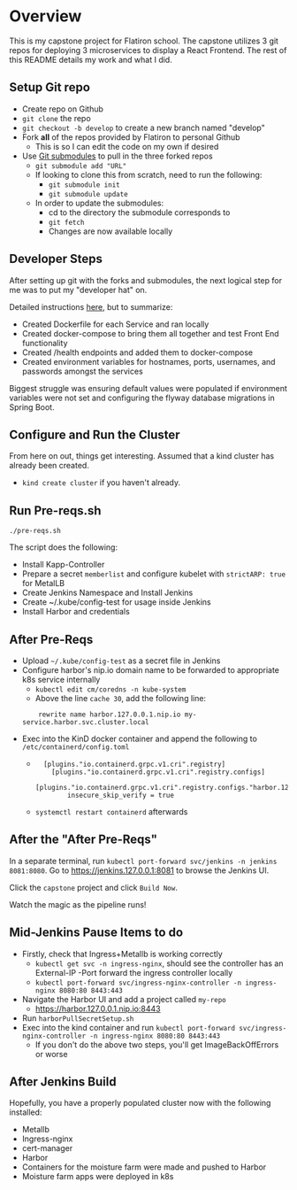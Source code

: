 # Overview

This is my capstone project for Flatiron school.
The capstone utilizes 3 git repos for deploying 3 microservices to display a React Frontend.
The rest of this README details my work and what I did.

## Setup Git repo

* Create repo on Github
* `git clone` the repo
* `git checkout -b develop` to create a new branch named "develop"
* Fork **all** of the repos provided by Flatiron to personal Github
    * This is so I can edit the code on my own if desired
* Use [Git submodules](https://git-scm.com/book/en/v2/Git-Tools-Submodules) to pull in the three forked repos
    * `git submodule add "URL"`
    * If looking to clone this from scratch, need to run the following:
        * `git submodule init`
        * `git submodule update`
    * In order to update the submodules:
        * cd to the directory the submodule corresponds to
        * `git fetch`
        * Changes are now available locally

## Developer Steps

After setting up git with the forks and submodules,
the next logical step for me was to put my "developer hat" on.

Detailed instructions [here](DEVELOPER_README.md), but to summarize:

- Created Dockerfile for each Service and ran locally
- Created docker-compose to bring them all together and test Front End functionality
- Created /health endpoints and added them to docker-compose
- Created environment variables for hostnames, ports, usernames, and passwords amongst the services

Biggest struggle was ensuring default values were populated if environment variables were not set
and configuring the flyway database migrations in Spring Boot.

## Configure and Run the Cluster

From here on out, things get interesting.
Assumed that a kind cluster has already been created.
- `kind create cluster` if you haven't already.

## Run Pre-reqs.sh

`./pre-reqs.sh`

The script does the following:

- Install Kapp-Controller
- Prepare a secret `memberlist` and configure kubelet with `strictARP: true` for MetalLB
- Create Jenkins Namespace and Install Jenkins
- Create ~/.kube/config-test for usage inside Jenkins
- Install Harbor and credentials

## After Pre-Reqs

- Upload `~/.kube/config-test` as a secret file in Jenkins
- Configure harbor's nip.io domain name to be forwarded to appropriate k8s service internally
    - `kubectl edit cm/coredns -n kube-system`
    - Above the line `cache 30`, add the following line:
    ```
        rewrite name harbor.127.0.0.1.nip.io my-service.harbor.svc.cluster.local
    ```
- Exec into the KinD docker container and append the following to `/etc/containerd/config.toml`
    - ```
        [plugins."io.containerd.grpc.v1.cri".registry]
          [plugins."io.containerd.grpc.v1.cri".registry.configs]
            [plugins."io.containerd.grpc.v1.cri".registry.configs."harbor.127.0.0.1.nip.io:8443".tls]
              insecure_skip_verify = true
      ```
    - `systemctl restart containerd` afterwards

## After the "After Pre-Reqs"

In a separate terminal, run `kubectl port-forward svc/jenkins -n jenkins 8081:8080`.
Go to https://jenkins.127.0.0.1:8081 to browse the Jenkins UI.

Click the `capstone` project and click `Build Now`.

Watch the magic as the pipeline runs!

## Mid-Jenkins Pause Items to do

- Firstly, check that Ingress+Metallb is working correctly
    - `kubectl get svc -n ingress-nginx`, should see the controller has an External-IP
-Port forward the ingress controller locally
    - `kubectl port-forward svc/ingress-nginx-controller -n ingress-nginx 8080:80 8443:443`
- Navigate the Harbor UI and add a project called `my-repo`
    - https://harbor.127.0.0.1.nip.io:8443
- Run `harborPullSecretSetup.sh`
- Exec into the kind container and run `kubectl port-forward svc/ingress-nginx-controller -n ingress-nginx 8080:80 8443:443`
    - If you don't do the above two steps, you'll get ImageBackOffErrors or worse

## After Jenkins Build

Hopefully, you have a properly populated cluster now with the following installed:

- Metallb
- Ingress-nginx
- cert-manager
- Harbor
- Containers for the moisture farm were made and pushed to Harbor
- Moisture farm apps were deployed in k8s